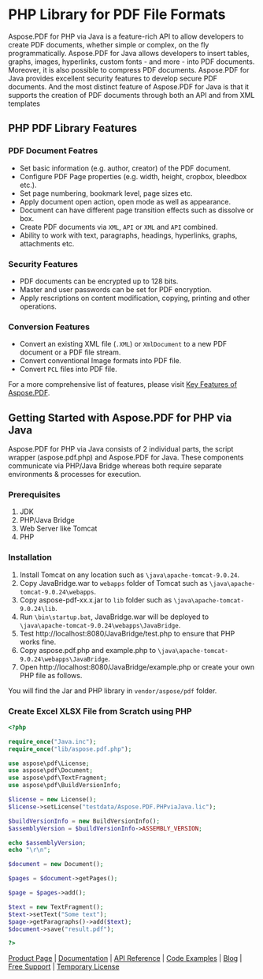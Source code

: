 # PHP Library for PDF File FormatsAspose.PDF for PHP via Java is a  feature-rich API to allow developers to create PDF documents, whether simple or complex, on the fly programmatically. Aspose.PDF for Java allows developers to insert tables, graphs, images, hyperlinks, custom fonts - and more - into PDF documents. Moreover, it is also possible to compress PDF documents. Aspose.PDF for Java provides excellent security features to develop secure PDF documents. And the most distinct feature of Aspose.PDF for Java is that it supports the creation of PDF documents through both an API and from XML templates## PHP PDF Library Features### PDF Document Featres- Set basic information (e.g. author, creator) of the PDF document.- Configure PDF Page properties (e.g. width, height, cropbox, bleedbox etc.).- Set page numbering, bookmark level, page sizes etc.- Apply document open action, open mode as well as appearance.- Document can have different page transition effects such as dissolve or box.- Create PDF documents via `XML`, `API` or `XML` and `API` combined.- Ability to work with text, paragraphs, headings, hyperlinks, graphs, attachments etc.### Security Features- PDF documents can be encrypted up to 128 bits.- Master and user passwords can be set for PDF encryption.- Apply rescriptions on content modification, copying, printing and other operations.### Conversion Features- Convert an existing XML file (`.XML`) or `XmlDocument` to a new PDF document or a PDF file stream.- Convert conventional Image formats into PDF file.- Convert `PCL` files into PDF file.For a more comprehensive list of features, please visit [Key Features of Aspose.PDF](https://docs.aspose.com/pdf/java/key-features/).## Getting Started with Aspose.PDF for PHP via JavaAspose.PDF for PHP via Java consists of 2 individual parts, the script wrapper (aspose.pdf.php) and Aspose.PDF for Java. These components communicate via PHP/Java Bridge whereas both require separate environments & processes for execution.### Prerequisites1. JDK2. PHP/Java Bridge3. Web Server like Tomcat4. PHP### Installation1. Install Tomcat on any location such as `\java\apache-tomcat-9.0.24`.2. Copy JavaBridge.war to `webapps` folder of Tomcat such as `\java\apache-tomcat-9.0.24\webapps`.3. Copy aspose-pdf-xx.x.jar to `lib` folder such as `\java\apache-tomcat-9.0.24\lib`.4. Run `\bin\startup.bat`, JavaBridge.war will be deployed to `\java\apache-tomcat-9.0.24\webapps\JavaBridge`.5. Test http://localhost:8080/JavaBridge/test.php to ensure that PHP works fine.6. Copy aspose.pdf.php and example.php to `\java\apache-tomcat-9.0.24\webapps\JavaBridge`.7. Open http://localhost:8080/JavaBridge/example.php or create your own PHP file as follows.You will find the Jar and PHP library in `vendor/aspose/pdf` folder.### Create Excel XLSX File from Scratch using PHP```php<?php require_once("Java.inc");require_once("lib/aspose.pdf.php");use aspose\pdf\License;use aspose\pdf\Document;use aspose\pdf\TextFragment;use aspose\pdf\BuildVersionInfo;$license = new License();$license->setLicense("testdata/Aspose.PDF.PHPviaJava.lic");$buildVersionInfo = new BuildVersionInfo();$assemblyVersion = $buildVersionInfo->ASSEMBLY_VERSION;echo $assemblyVersion; echo "\r\n";$document = new Document();$pages = $document->getPages();$page = $pages->add();$text = new TextFragment();$text->setText("Some text");$page->getParagraphs()->add($text);$document->save("result.pdf");?>```[Product Page](https://products.aspose.com/pdf/php-java) | [Documentation](https://docs.aspose.com/pdf/phpjava/) | [API Reference](https://apireference.aspose.com/pdf/php) | [Code Examples](https://github.com/aspose-pdf/Aspose.PDF-for-Java) | [Blog](https://blog.aspose.com/category/pdf/) | [Free Support](https://forum.aspose.com/c/pdf) | [Temporary License](https://purchase.aspose.com/temporary-license)
